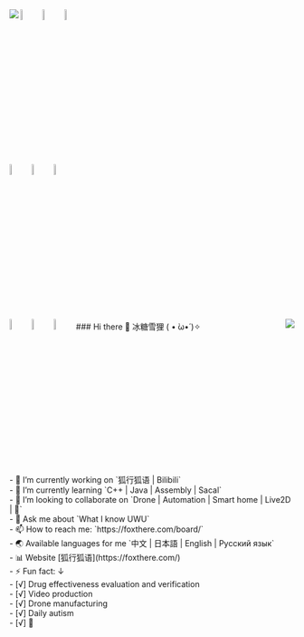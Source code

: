 <!--
**NekoSilverFox/NekoSilverfox** is a ✨ _special_ ✨ repository because its `README.md` (this file) appears on your GitHub profile.

Here are some ideas to get you started:

- 🔭 I’m currently working on ...
- 🌱 I’m currently learning ...
- 👯 I’m looking to collaborate on ...
- 🤔 I’m looking for help with ...
- 💬 Ask me about ...
- 📫 How to reach me: ...
- 😄 Pronouns: ...
- ⚡ Fun fact: ...
-->
<!-- ### Languages and Tools: -->

<img align="left" src="https://github-readme-stats.vercel.app/api?username=NekoSilverfox&show_icons=true"/>
  <!-- Your languages and tools. Be careful with the alignment. 
  You can use this sites to get logos: https://www.vectorlogo.zone or https://simpleicons.org/
  超棒的取色网站：https://htmlcolorcodes.com/zh/
  -->
  <code><img width="7%" fill="F92377" src="https://raw.githubusercontent.com/NekoSilverFox/NekoSilverfox/master/icons/cplusplus.svg"></code>
  <code><img width="7%" fill="643739" src="https://github.com/NekoSilverFox/NekoSilverfox/raw/master/icons/java.svg"></code>
  <code><img width="7%" fill="49EE78" src="https://github.com/NekoSilverFox/NekoSilverfox/raw/master/icons/python.svg"></code>
<br />
  <code><img width="7%" fill="FF5D2D" src="https://github.com/NekoSilverFox/NekoSilverfox/raw/master/icons/linux.svg"></code>
  <code><img width="7%" fill="F99B23" src="https://github.com/NekoSilverFox/NekoSilverfox/raw/master/icons/ubuntu.svg"></code>
  <code><img width="7%" fill="C2F923" src="https://github.com/NekoSilverFox/NekoSilverfox/raw/master/icons/centos.svg"></code>
<br />
  <code><img width="7%" fill="F92323" src="https://github.com/NekoSilverFox/NekoSilverfox/raw/master/icons/github.svg"></code>
  <code><img width="7%" fill="23A1F9" src="https://github.com/NekoSilverFox/NekoSilverfox/raw/master/icons/nextcloud.svg"></code>
  <code><img width="7%" fill="23F9EC" src="https://github.com/NekoSilverFox/NekoSilverfox/raw/master/icons/furrynetwork.svg"></code>
  
  
<img align="right" src="https://github-readme-stats.vercel.app/api/top-langs/?username=NekoSilverfox&layout=compact"/>
  ### Hi there 🐾 冰糖雪狸 ( • ̀ω•́ )✧  </br>
- 🔭 I’m currently working on `狐行狐语 | Bilibili`  </br>
- 🌱 I’m currently learning `C++ | Java | Assembly | Sacal`  </br>
- 👀 I’m looking to collaborate on `Drone | Automation | Smart home | Live2D | 🐾`  </br>
- 💬 Ask me about `What I know UWU`  </br>
- 📫 How to reach me: `https://foxthere.com/board/`  </br>
- 🌏 Available languages for me `中文 | 日本語 | English | Русский язык`  </br>
- 📊 Website [狐行狐语](https://foxthere.com/)  </br>
- ⚡ Fun fact: ↓  </br>
  - [√] Drug effectiveness evaluation and verification  </br>
  - [√] Video production  </br>
  - [√] Drone manufacturing  </br>
  - [√] Daily autism  </br>
  - [√] 🐾  </br>
